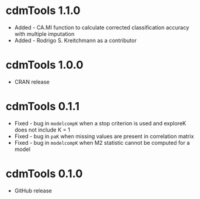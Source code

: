 # cdmTools 1.1.0
* Added - CA.MI function to calculate corrected classification accuracy with multiple imputation
* Added - Rodrigo S. Kreitchmann as a contributor

# cdmTools 1.0.0
* CRAN release

# cdmTools 0.1.1
* Fixed - bug in `modelcompK` when a stop criterion is used and exploreK does not include K = 1
* Fixed - bug in `paK` when missing values are present in correlation matrix
* Fixed - bug in `modelcompK` when M2 statistic cannot be computed for a model

# cdmTools 0.1.0
* GitHub release
